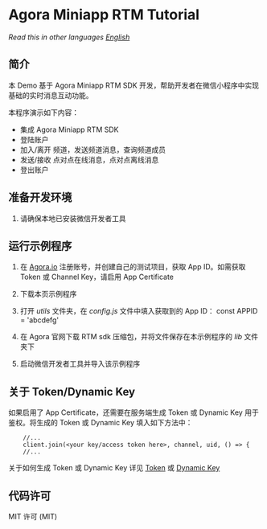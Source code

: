 # Agora Miniapp RTM Tutorial

*Read this in other languages [English](README.md)*

## 简介

本 Demo 基于 Agora Miniapp RTM SDK 开发，帮助开发者在微信小程序中实现基础的实时消息互动功能。

本程序演示如下内容：

* 集成 Agora Miniapp RTM SDK
* 登陆账户
* 加入/离开 频道，发送频道消息，查询频道成员
* 发送/接收 点对点在线消息，点对点离线消息
* 登出账户

## 准备开发环境
1. 请确保本地已安装微信开发者工具

## 运行示例程序
1. 在 [Agora.io](http://dashboard.agora.io/signin/) 注册账号，并创建自己的测试项目，获取 App ID。如需获取 Token 或 Channel Key，请启用 App Certificate

2. 下载本页示例程序

3. 打开 *utils* 文件夹，在 *config.js* 文件中填入获取到的 App ID：
  const APPID = 'abcdefg'

4. 在 Agora 官网下载 RTM sdk 压缩包，并将文件保存在本示例程序的 *lib* 文件夹下

5. 启动微信开发者工具并导入该示例程序

## 关于 Token/Dynamic Key

如果启用了 App Certificate，还需要在服务端生成 Token 或 Dynamic Key 用于鉴权。将生成的 Token 或 Dynamic Key 填入如下方法中：

    	//...
    	client.join(<your key/access token here>, channel, uid, () => {
    	//...
    	
关于如何生成 Token 或 Dynamic Key 详见 [Token](https://docs.agora.io/cn/2.2/product/Video/Agora%20Basics/key_native?platform=Android) 或 [Dynamic Key](https://docs.agora.io/cn/2.2/product/Video/Agora%20Basics/key_web?platform=Web)

## 代码许可

MIT 许可 (MIT)